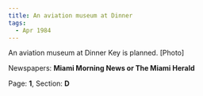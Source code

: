 ```yaml
---  
title: An aviation museum at Dinner  
tags:  
  - Apr 1984  
---  
```

  
An aviation museum at Dinner Key is planned. [Photo]  
  
Newspapers: **Miami Morning News or The Miami Herald**  
  
Page: **1**, Section: **D** 
